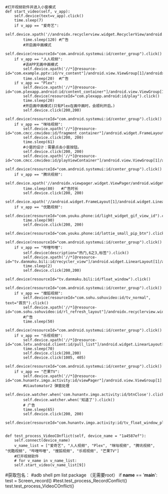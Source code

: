     #打开视频软件并进入小窗模式
    def start_video(self, v_app):
        self.device(text=v_app).click()
        time.sleep(7)
        if v_app == "爱奇艺":
            self.device.xpath('//androidx.recyclerview.widget.RecyclerView/android.widget.RelativeLayout[1]/android.widget.RelativeLayout[1]/android.widget.ImageView[1]').click()
            time.sleep(120) #广告
            #开启画中画模式
            self.device(resourceId="com.android.systemui:id/center_group").click()
        if v_app == "人人视频":
            #该APP无画中画模式
            self.device.xpath('//*[@resource-id="com.example.pptv:id/rv_content"]/android.view.ViewGroup[1]/androidx.recyclerview.widget.RecyclerView[1]/android.view.ViewGroup[1]/android.widget.ImageView[1]').click()
            time.sleep(20)  #广告
        if v_app == "Plex":
            self.device.xpath('//*[@resource-id="com.plexapp.android:id/content_container"]/android.view.ViewGroup[1]/android.view.View[1]/android.view.View[1]/android.view.View[2]/android.view.View[1]').click()
            self.device(resourceId="com.plexapp.android:id/play").click()
            time.sleep(20)
            #开启画中画模式(只有Plex在画中画时，会顺利开启。)
            self.device.click(200,200)
            self.device(resourceId="com.android.systemui:id/center_group").click()
        if v_app == "咪咕视频":
            self.device.xpath('//*[@resource-id="com.cmcc.cmvideo:id/fragment_container"]/android.widget.FrameLayout[1]/androidx.recyclerview.widget.RecyclerView[1]/android.view.ViewGroup[4]/android.widget.FrameLayout[1]').click()
            self.device.click(200, 200)
            time.sleep(61)
            #小窗的设计：需要点击小窗按钮。
            self.device.click(200, 200)
            self.device.xpath('//*[@resource-id="com.cmcc.cmvideo:id/playViewContainer"]/android.view.ViewGroup[1]/android.view.ViewGroup[1]/android.view.ViewGroup[3]/android.view.ViewGroup[1]/android.view.ViewGroup[2]/android.view.ViewGroup[1]/android.view.ViewGroup[2]').click()
            self.device(resourceId="com.android.systemui:id/center_group").click()
        if v_app == "腾讯视频":
            self.device.xpath('//androidx.viewpager.widget.ViewPager/android.widget.RelativeLayout[1]/android.view.ViewGroup[1]/android.widget.FrameLayout[1]/android.view.ViewGroup[1]/androidx.recyclerview.widget.RecyclerView[1]/android.widget.RelativeLayout[1]/android.widget.RelativeLayout[1]').click()
            time.sleep(80)   #广告时长
            self.device.click(200, 200)
            self.device.xpath('//android.widget.FrameLayout[1]/android.widget.LinearLayout[1]/android.widget.FrameLayout[1]/android.widget.FrameLayout[2]/android.view.ViewGroup[1]/android.view.ViewGroup[1]/android.widget.FrameLayout[1]/android.widget.FrameLayout[1]/android.widget.FrameLayout[1]/android.widget.FrameLayout[1]/android.view.ViewGroup[1]/android.view.ViewGroup[4]/android.widget.ImageView[1]').click()
        if v_app == "优酷视频":
            self.device(resourceId="com.youku.phone:id/light_widget_gif_view_id").click()
            time.sleep(90)
            self.device.click(200, 200)
            self.device(resourceId="com.youku.phone:id/lottie_small_pip_btn").click()
            self.device(resourceId="com.android.systemui:id/center_group").click()
        if v_app == "哔哩哔哩":
            self.device(description="热门,6之3,标签").click()
            self.device.xpath('//*[@resource-id="tv.danmaku.bili:id/recycler_view"]/android.widget.LinearLayout[1]/android.view.ViewGroup[1]/android.widget.ImageView[1]').click()
            time.sleep(2)
            self.device.click(200,200)
            self.device(resourceId="tv.danmaku.bili:id/float_window").click()
            self.device(resourceId="com.android.systemui:id/center_group").click()
        if v_app == "搜狐视频":
            self.device(resourceId="com.sohu.sohuvideo:id/tv_normal", text="首页").click()
            self.device.xpath('//*[@resource-id="com.sohu.sohuvideo:id/rl_refresh_layout"]/androidx.recyclerview.widget.RecyclerView[1]/android.widget.LinearLayout[4]/android.widget.FrameLayout[1]/android.widget.ImageView[1]').click()
            #广告
            time.sleep(50)
            self.device(resourceId="com.android.systemui:id/center_group").click()
        if v_app == "乐视视频":
            self.device.xpath('//*[@resource-id="com.letv.android.client:id/pull_list"]/android.widget.LinearLayout[3]/android.widget.RelativeLayout[1]/android.widget.FrameLayout[1]').click()
            time.sleep(70)
            self.device.click(200,200)
            self.device.click(1005, 405)
            self.device(resourceId="com.android.systemui:id/center_group").click()
        if v_app == "芒果TV":
            self.device.xpath('//*[@resource-id="com.hunantv.imgo.activity:id/viewPager"]/android.view.ViewGroup[1]').click()
            #Uiautomator2 弹窗处理
            self.device.watcher.when('com.hunantv.imgo.activity:id/btnClose').click()
            self.device.watcher.when('知道了').click()
            # 广告
            time.sleep(65)
            self.device.click(200, 200)
            self.device(resourceId="com.hunantv.imgo.activity:id/tv_float_window_play").click()


    def test_process_VideoCOnflict(self, device_name = "1a4587ef"):
        self.connect(device_name)
        v_name_list = ["爱奇艺", "人人视频", "Plex", "咪咕视频", "腾讯视频", "优酷视频", "哔哩哔哩", "搜狐视频", "乐视视频", "芒果TV"]
        #打开视频软件
        # for v_name in v_name_list:
        self.start_video(v_name_list[9])



#获取包名：
#adb shell pm list package （无需要root）
if __name__ == '__main__':
    test = Screen_record()
    #test.test_process_RecordConflict()
    test.test_process_VideoCOnflict()